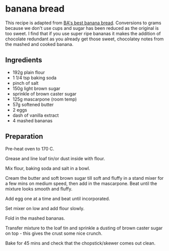 # banana bread

This recipe is adapted from [BA's best banana bread](https://www.bonappetit.com/recipe/banana-bread). Conversions to grams because we don't use cups and sugar has been reduced as the original is too sweet. I find that if you use super ripe bananas it makes the addition of chocolate redundant as you already get those sweet, chocolatey notes from the mashed and cooked banana. 

## Ingredients

- 192g plain flour
- 1 1/4 tsp baking soda
- pinch of salt
- 150g light brown sugar
- sprinkle of brown caster sugar
- 125g mascarpone (room temp)
- 57g softened butter 
- 2 eggs
- dash of vanilla extract
- 4 mashed bananas <!-- To Do: Add banana weight -->

## Preparation

Pre-heat oven to 170 C. 

Grease and line loaf tin/or dust inside with flour.

Mix flour, baking soda and salt in a bowl.

Cream the butter and soft brown sugar till soft and fluffy in a stand mixer for a few mins on medium speed, then add in the mascarpone. Beat until the mixture looks smooth and fluffy.

Add egg one at a time and beat until incorporated.

Set mixer on low and add flour slowly.

Fold in the mashed bananas.

Transfer mixture to the loaf tin and sprinkle a dusting of brown caster sugar on top - this gives the crust some nice crunch.

Bake for 45 mins and check that the chopstick/skewer comes out clean.